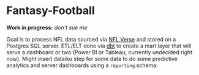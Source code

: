 # Fantasy-Football
**Work in progress:** _don't sue me_

Goal is to process NFL data sourced via [NFL Verse](https://github.com/nflverse/nflverse-data) and stored on a Postgres SQL server. ETL/ELT done via [dbt](https://www.getdbt.com/) to create a mart layer that will serve a dashboard or two (Power BI or Tableau, currently undecided right now).
Might insert dataiku step for some data to do some predictive analytics and server dashboards using a `reporting` schema.